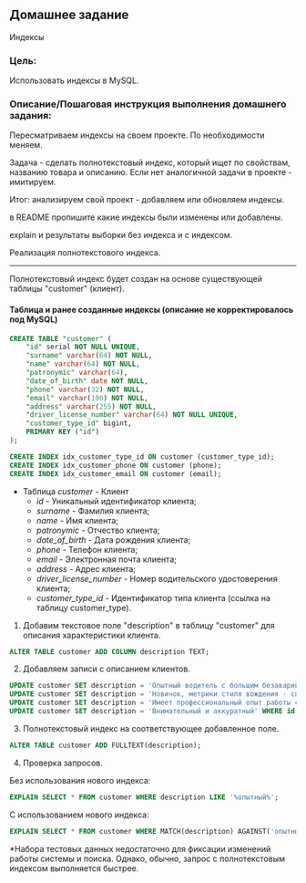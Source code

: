 ## Домашнее задание ##
Индексы

### Цель: ###
Использовать индексы в MySQL.


### Описание/Пошаговая инструкция выполнения домашнего задания: ###
Пересматриваем индексы на своем проекте. По необходимости меняем.

Задача - сделать полнотекстовый индекс, который ищет по свойствам, названию товара и описанию. Если нет аналогичной задачи в проекте - имитируем.

Итог: анализируем свой проект - добавляем или обновляем индексы.

в README пропишите какие индексы были изменены или добавлены.

explain и результаты выборки без индекса и с индексом.

Реализация полнотекстового индекса.

-------------------------------------------------
Полнотекстовый индекс будет создан на основе существующей таблицы "customer" (клиент). 
#### Таблица и ранее созданные индексы (описание не корректировалось под MySQL)
```sql
CREATE TABLE "customer" (
	"id" serial NOT NULL UNIQUE,
	"surname" varchar(64) NOT NULL,
	"name" varchar(64) NOT NULL,
	"patronymic" varchar(64),
	"date_of_birth" date NOT NULL,
	"phone" varchar(32) NOT NULL,
	"email" varchar(100) NOT NULL,
	"address" varchar(255) NOT NULL,
	"driver_license_number" varchar(64) NOT NULL UNIQUE,
	"customer_type_id" bigint,
	PRIMARY KEY ("id")
);

CREATE INDEX idx_customer_type_id ON customer (customer_type_id);
CREATE INDEX idx_customer_phone ON customer (phone);
CREATE INDEX idx_customer_email ON customer (email);
```

- Таблица *customer* - Клиент
  - *id* - Уникальный идентификатор клиента;
  - *surname* - Фамилия клиента;
  - *name* - Имя клиента;
  - *patronymic* - Отчество клиента;
  - *date_of_birth* - Дата рождения клиента;
  - *phone* - Телефон клиента;
  - *email* - Электронная почта клиента;
  - *address* - Адрес клиента;
  - *driver_license_number* - Номер водительского удостоверения клиента;
  - *customer_type_id* - Идентификатор типа клиента (ссылка на таблицу customer_type).


1. Добавим текстовое поле "description" в таблицу "customer" для описания характеристики клиента.
```sql
ALTER TABLE customer ADD COLUMN description TEXT;
```
2. Добавляем записи с описанием клиентов.
```sql
UPDATE customer SET description = 'Опытный водитель с большим безаварийным стажем' WHERE id = 1;
UPDATE customer SET description = 'Новичок, метрики стиля вождения - спокойный, аккуратный, аварий по документам не зафиксировано' WHERE id = 2;
UPDATE customer SET description = 'Имеет профессиональный опыт работы с автотранспортом и спецтехникой' WHERE id = 3;
UPDATE customer SET description = 'Внимательный и аккуратный' WHERE id = 4;
```
3. Полнотекстовый индекс на соответствующее добавленное поле.
```sql
ALTER TABLE customer ADD FULLTEXT(description);
```
4. Проверка запросов.

Без использования нового индекса:
```sql
EXPLAIN SELECT * FROM customer WHERE description LIKE '%опытный%';
```
С использованием нового индекса:
```sql
EXPLAIN SELECT * FROM customer WHERE MATCH(description) AGAINST('опытный');
```

*Набора тестовых данных недостаточно для фиксации изменений работы системы и поиска. Однако, обычно, запрос с полнотекстовым индексом выполняется быстрее.
